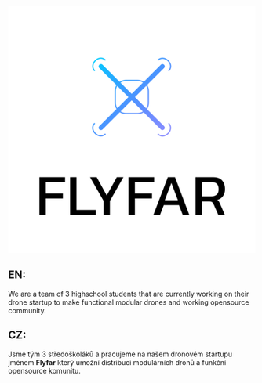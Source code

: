 ![Flyfar logo](profile/img/ColorText.svg)

## EN:
We are a team of 3 highschool students that are currently working on their drone startup to make functional modular drones and working opensource community.


## CZ:
Jsme tým 3 středoškoláků a pracujeme na našem dronovém startupu jménem **Flyfar** který umožní distribuci modulárních dronů a funkční opensource komunitu.
